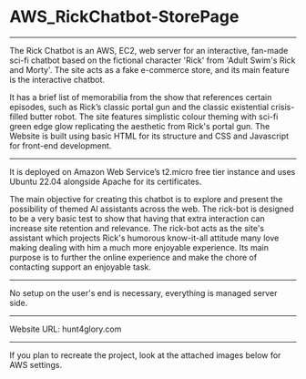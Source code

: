 # AWS_RickChatbot-StorePage
--------------------------------------------------------------------

The Rick Chatbot is an AWS, EC2, web server for an interactive, fan-made sci-fi chatbot based on the fictional character 'Rick' from 'Adult Swim's Rick and Morty'. 
The site acts as a fake e-commerce store, and its main feature is the interactive chatbot. 

It has a brief list of memorabilia from the show that references certain episodes, such as Rick’s classic portal gun and the classic existential crisis-filled butter robot. The site features simplistic colour theming with sci-fi green edge glow replicating the aesthetic from Rick's portal gun.
The Website is built using basic HTML for its structure and CSS and Javascript for front-end development.

--------------------------------------------------------------------

It is deployed on Amazon Web Service’s t2.micro free tier instance and uses Ubuntu 22.04 alongside Apache for its certificates. 

The main objective for creating this chatbot is to explore and present the possibility of themed AI assistants across the web. 
The rick-bot is designed to be a very basic test to show that having that extra interaction can increase site retention and relevance. The rick-bot acts as the site's assistant which projects Rick's humorous know-it-all attitude many love making dealing with him a much more enjoyable experience. Its main purpose is to further the online experience and make the chore of contacting support an enjoyable task.

--------------------------------------------------------------------

No setup on the user's end is necessary, everything is managed server side.

--------------------------------------------------------------------

Website URL:
hunt4glory.com

--------------------------------------------------------------------

If you plan to recreate the project, look at the attached images below for AWS settings.
